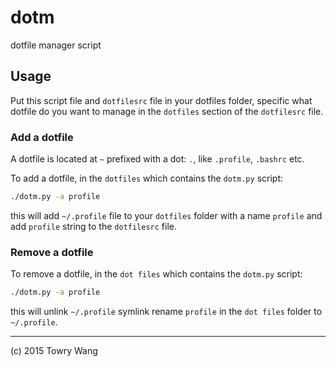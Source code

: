 # dotm

dotfile manager script

## Usage

Put this script file and `dotfilesrc` file in your dotfiles folder,
specific what dotfile do you want to manage in the `dotfiles` section
of the `dotfilesrc` file.

### Add a dotfile

A dotfile is located at `~` prefixed with a dot: `.`, like `.profile`, `.bashrc` etc. 

To add a dotfile, in the `dotfiles` which contains the `dotm.py` script:

``` bash
./dotm.py -a profile
```

this will add `~/.profile` file to your `dotfiles` folder with a name `profile` and add `profile` string to the `dotfilesrc` file.


### Remove a dotfile

To remove a dotfile, in the `dot files` which contains the `dotm.py` script:

``` bash
./dotm.py -a profile
```

this will unlink `~/.profile` symlink rename `profile` in the `dot files` folder to `~/.profile`.

---

(c) 2015 Towry Wang
